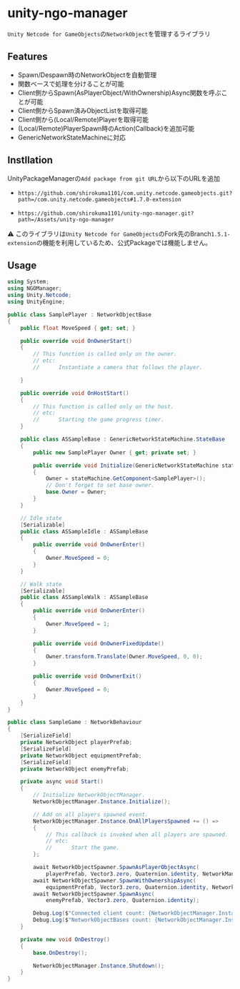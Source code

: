 # unity-ngo-manager

`Unity Netcode for GameObjects`の`NetworkObject`を管理するライブラリ

## Features

- Spawn/Despawn時のNetworkObjectを自動管理
- 関数ベースで処理を分けることが可能
- Client側からSpawn(AsPlayerObject/WithOwnership)Async関数を呼ぶことが可能
- Client側からSpawn済みObjectListを取得可能
- Client側から(Local/Remote)Playerを取得可能
- (Local/Remote)PlayerSpawn時のAction(Callback)を追加可能
- GenericNetworkStateMachineに対応

## Instllation

UnityPackageManagerの`Add package from git URL`から以下のURLを追加

- `https://github.com/shirokuma1101/com.unity.netcode.gameobjects.git?path=/com.unity.netcode.gameobjects#1.7.0-extension`

- `https://github.com/shirokuma1101/unity-ngo-manager.git?path=/Assets/unity-ngo-manager`

⚠ このライブラリは`Unity Netcode for GameObjects`のFork先のBranch`1.5.1-extension`の機能を利用しているため、公式Packageでは機能しません。

## Usage

```cs
using System;
using NGOManager;
using Unity.Netcode;
using UnityEngine;

public class SamplePlayer : NetworkObjectBase
{
    public float MoveSpeed { get; set; }

    public override void OnOwnerStart()
    {
        // This function is called only on the owner.
        // etc:
        //      Instantiate a camera that follows the player.

    }

    public override void OnHostStart()
    {
        // This function is called only on the host.
        // etc:
        //      Starting the game progress timer.
    }

    public class ASSampleBase : GenericNetworkStateMachine.StateBase
    {
        public new SamplePlayer Owner { get; private set; }

        public override void Initialize(GenericNetworkStateMachine stateMachine)
        {
            Owner = stateMachine.GetComponent<SamplePlayer>();
            // Don't forget to set base owner.
            base.Owner = Owner;
        }
    }

    // Idle state
    [Serializable]
    public class ASSampleIdle : ASSampleBase
    {
        public override void OnOwnerEnter()
        {
            Owner.MoveSpeed = 0;
        }
    }

    // Walk state
    [Serializable]
    public class ASSampleWalk : ASSampleBase
    {
        public override void OnOwnerEnter()
        {
            Owner.MoveSpeed = 1;
        }

        public override void OnOwnerFixedUpdate()
        {
            Owner.transform.Translate(Owner.MoveSpeed, 0, 0);
        }

        public override void OnOwnerExit()
        {
            Owner.MoveSpeed = 0;
        }
    }
}

public class SampleGame : NetworkBehaviour
{
    [SerializeField]
    private NetworkObject playerPrefab;
    [SerializeField]
    private NetworkObject equipmentPrefab;
    [SerializeField]
    private NetworkObject enemyPrefab;

    private async void Start()
    {
        // Initialize NetworkObjectManager.
        NetworkObjectManager.Instance.Initialize();

        // Add on all players spawned event.
        NetworkObjectManager.Instance.OnAllPlayersSpawned += () =>
        {
            // This callback is invoked when all players are spawned.
            // etc:
            //      Start the game.
        };

        await NetworkObjectSpawner.SpawnAsPlayerObjectAsync(
            playerPrefab, Vector3.zero, Quaternion.identity, NetworkManager.Singleton.LocalClientId);
        await NetworkObjectSpawner.SpawnWithOwnershipAsync(
            equipmentPrefab, Vector3.zero, Quaternion.identity, NetworkManager.Singleton.LocalClientId);
        await NetworkObjectSpawner.SpawnAsync(
            enemyPrefab, Vector3.zero, Quaternion.identity);

        Debug.Log($"Connected client count: {NetworkObjectManager.Instance.ConnectedClientCount}");
        Debug.Log($"NetworkObjectBases count: {NetworkObjectManager.Instance.NetworkObjectBases.Count}");
    }

    private new void OnDestroy()
    {
        base.OnDestroy();

        NetworkObjectManager.Instance.Shutdown();
    }
}
```
